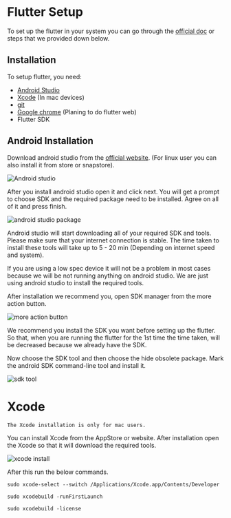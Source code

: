 # Flutter Setup

To set up the flutter in your system you can go through the [official doc](https://docs.flutter.dev/get-started/install) or steps that we provided down below. 

## Installation
To setup flutter, you need:
* [Android Studio](https://github.com/evolvingkid/flutter-workshop-1/blob/master/installation/README.md#android-installation)
* [Xcode](https://github.com/evolvingkid/flutter-workshop-1/tree/master/installation#xcode) (In mac devices) 
* [git](https://git-scm.com/)
* [Google chrome](https://www.google.com/intl/en_in/chrome/) (Planing to do flutter web)
* Flutter SDK

## Android Installation

Download android studio from the [official website](https://developer.android.com/studio). (For linux user you can also install it from store or snapstore).

![Android studio](https://github.com/evolvingkid/flutter-workshop-1/blob/master/installation/Screenshot%202022-01-27%20at%208.54.07%20PM.png)

After you install android studio open it and click next. You will get a prompt to choose SDK and the required package need to be installed. Agree on all of it and press finish. 

![android studio package](https://github.com/evolvingkid/flutter-workshop-1/blob/master/installation/Screenshot%202022-01-27%20at%208.56.59%20PM.png)

Android studio will start downloading all of your required SDK and tools. Please make sure that your internet connection is stable. The time taken to install these tools will take up to 5 - 20 min (Depending on internet speed and system).

If you are using a low spec device it will not be a problem in most cases because we will be not running anything on android studio. We are just using android studio to install the required tools.

After installation we recommend you, open SDK manager from the more action button.

![more action button](https://github.com/evolvingkid/flutter-workshop-1/blob/master/installation/Screenshot%202022-01-27%20at%209.08.33%20PM.png)

We recommend you install the SDK you want before setting up the flutter. So that, when you are running the flutter for the 1st time the time taken, will be decreased because we already have the SDK.

Now choose the SDK tool and then choose the hide obsolete package. Mark the android SDK command-line tool and install it.

![sdk tool](https://github.com/evolvingkid/flutter-workshop-1/blob/master/installation/Screenshot%202022-01-28%20at%2012.43.36%20PM.png)

# Xcode
`The Xcode installation is only for mac users.`

You can install Xcode from the AppStore or website. After installation open the Xcode so that it will download the required tools.

![xcode install](https://github.com/evolvingkid/flutter-workshop-1/blob/master/installation/Screenshot%202022-01-27%20at%209.13.28%20PM.png)

After this run the below commands.

``` 
sudo xcode-select --switch /Applications/Xcode.app/Contents/Developer

sudo xcodebuild -runFirstLaunch

sudo xcodebuild -license
```
